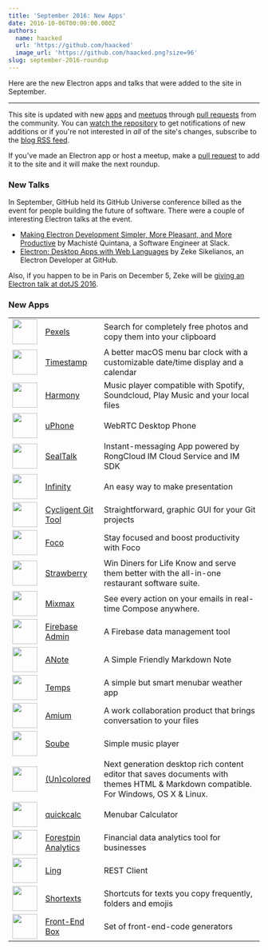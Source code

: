 ```yaml
---
title: 'September 2016: New Apps'
date: 2016-10-06T00:00:00.000Z
authors:
  name: haacked
  url: 'https://github.com/haacked'
  image_url: 'https://github.com/haacked.png?size=96'
slug: september-2016-roundup
---
```


Here are the new Electron apps and talks that were added to the site in September.

---

This site is updated with new [apps](https://electronjs.org/apps) and [meetups](https://electronjs.org/community) through [pull requests](https://github.com/electron/electronjs.org/pulls) from the community. You can [watch the repository](https://github.com/electron/electronjs.org) to get notifications of new additions or if you're not interested in _all_ of the site's changes, subscribe to the [blog RSS feed](https://electronjs.org/feed.xml).

If you've made an Electron app or host a meetup, make a [pull request](https://github.com/electron/electronjs.org) to add it to the site and it will make the next roundup.

### New Talks

In September, GitHub held its GitHub Universe conference billed as the event for people building the future of software. There were a couple of interesting Electron talks at the event.

- [Making Electron Development Simpler, More Pleasant, and More Productive](https://www.youtube.com/watch?v=Eqg_IqVeI5s) by Machisté Quintana, a Software Engineer at Slack.
- [Electron: Desktop Apps with Web Languages](https://www.youtube.com/watch?v=FNHBfN8c32U) by Zeke Sikelianos, an Electron Developer at GitHub.

Also, if you happen to be in Paris on December 5, Zeke will be [giving an Electron talk at dotJS 2016](https://twitter.com/dotJS/status/783615732307333120).

### New Apps

|                                                                   |                                                           |                                                                                                                                     |
| ----------------------------------------------------------------- | --------------------------------------------------------- | ----------------------------------------------------------------------------------------------------------------------------------- |
| <img src='/images/apps/pexels-icon.png' width='50'/>              | [Pexels](https://www.pexels.com/pro/mac-and-windows-app/) | Search for completely free photos and copy them into your clipboard                                                                 |
| <img src='/images/apps/timestamp-icon.png' width='50'/>           | [Timestamp](https://mzdr.github.io/timestamp/)            | A better macOS menu bar clock with a customizable date/time display and a calendar                                                  |
| <img src='/images/apps/harmony-icon.png' width='50'/>             | [Harmony](http://getharmony.xyz/)                         | Music player compatible with Spotify, Soundcloud, Play Music and your local files                                                   |
| <img src='/images/apps/uphone-icon.png' width='50'/>              | [uPhone](http://www.integraccs.com)                       | WebRTC Desktop Phone                                                                                                                |
| <img src='/images/apps/sealtalk-icon.png' width='50'/>            | [SealTalk](http://sealtalk.im)                            | Instant-messaging App powered by RongCloud IM Cloud Service and IM SDK                                                              |
| <img src='/images/apps/infinity-icon.png' width='50'/>            | [Infinity](https://ycosxapp.github.io)                    | An easy way to make presentation                                                                                                    |
| <img src='/images/apps/cycligent-git-tool-icon.png' width='50'/>  | [Cycligent Git Tool](https://www.cycligent.com/git-tool)  | Straightforward, graphic GUI for your Git projects                                                                                  |
| <img src='/images/apps/foco-icon.png' width='50'/>                | [Foco](https://github.com/akashnimare/foco)               | Stay focused and boost productivity with Foco                                                                                       |
| <img src='/images/apps/strawberry-icon.png' width='50'/>          | [Strawberry](https://strawberrypos.com)                   | Win Diners for Life Know and serve them better with the all-in-one restaurant software suite.                                       |
| <img src='/images/apps/mixmax-icon.png' width='50'/>              | [Mixmax](https://mixmax.com/download)                     | See every action on your emails in real-time Compose anywhere.                                                                      |
| <img src='/images/apps/firebase-admin-icon.png' width='50'/>      | [Firebase Admin](https://firebaseadmin.com)               | A Firebase data management tool                                                                                                     |
| <img src='/images/apps/anote-icon.png' width='50'/>               | [ANote](https://github.com/AnotherNote/anote)             | A Simple Friendly Markdown Note                                                                                                     |
| <img src='/images/apps/temps-icon.png' width='50'/>               | [Temps](https://jackd248.github.io/temps/)                | A simple but smart menubar weather app                                                                                              |
| <img src='/images/apps/amium-icon.png' width='50'/>               | [Amium](https://www.amium.com)                            | A work collaboration product that brings conversation to your files                                                                 |
| <img src='/images/apps/soube-icon.png' width='50'/>               | [Soube](http://soube.diegomolina.cl)                      | Simple music player                                                                                                                 |
| <img src='/images/apps/un-colored-icon.png' width='50'/>          | [(Un)colored](https://n457.github.io/Uncolored/)          | Next generation desktop rich content editor that saves documents with themes HTML & Markdown compatible. For Windows, OS X & Linux. |
| <img src='/images/apps/quickcalc-icon.png' width='50'/>           | [quickcalc](https://github.com/Cwoodall6/quickcalc)       | Menubar Calculator                                                                                                                  |
| <img src='/images/apps/forestpin-analytics-icon.png' width='50'/> | [Forestpin Analytics](http://forestpin.com/analytics)     | Financial data analytics tool for businesses                                                                                        |
| <img src='/images/apps/ling-icon.png' width='50'/>                | [Ling](https://github.com/talhasch/ling)                  | REST Client                                                                                                                         |
| <img src='/images/apps/shortexts-icon.png' width='50'/>           | [Shortexts](http://shortexts.com/)                        | Shortcuts for texts you copy frequently, folders and emojis                                                                         |
| <img src='/images/apps/front-end-box-icon.png' width='50'/>       | [Front-End Box](http://frontendbox.io)                    | Set of front-end-code generators                                                                                                    |
